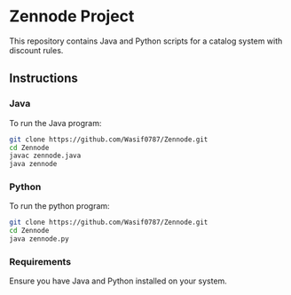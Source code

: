 # Zennode Project

This repository contains Java and Python scripts for a catalog system with discount rules.

## Instructions

### Java

To run the Java program:

```bash
git clone https://github.com/Wasif0787/Zennode.git
cd Zennode
javac zennode.java
java zennode
```

### Python

To run the python program:

```bash
git clone https://github.com/Wasif0787/Zennode.git
cd Zennode
java zennode.py
```

### Requirements

Ensure you have Java and Python installed on your system.

